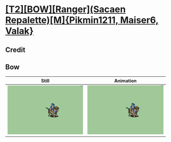# [\[T2\]\[BOW\]\[Ranger\]\(Sacaen Repalette\)\[M\]{Pikmin1211, Maiser6, Valak}](../)

## Credit


	
## Bow

| Still | Animation |
| :---: | :-------: |
| ![Bow still](./Bow_000.png) | ![Bow animation](./Bow.gif) |

